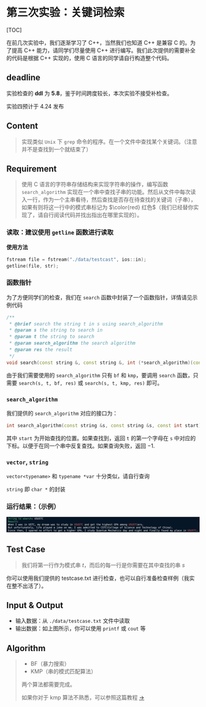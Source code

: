# 第三次实验：关键词检索

[TOC]

在前几次实验中，我们逐渐学习了 C++，当然我们也知道 C++ 是兼容 C 的。为了提高 C++ 能力，请同学们尽量使用 C++ 进行编写。我们此次提供的需要补全的代码是根据 C++ 实现的，使用 C 语言的同学请自行构造整个代码。

## deadline

实验检查的 **ddl** 为 **5.8**，鉴于时间跨度较长，本次实验不接受补检查。

实验四预计于 4.24 发布

## Content

> 实现类似 `Unix` 下 `grep` 命令的程序。在一个文件中查找某个关键词。（注意并不是查找到一个就结束了）

## Requirement

> 使用 C 语言的字符串存储结构来实现字符串的操作，编写函数 `search_algorithm` 实现在一个串中查找子串的功能。然后从文件中每次读入一行，作为一个主串看待，然后查找是否存在待查找的关键词（子串），如果有则将这一行中的模式串标记为 $\color{red} 红色$（我们已经替你实现了，请自行阅读代码并找出指出在哪里实现的）。

### 读取：建议使用 `getline` 函数进行读取

**使用方法**

```c++
fstream file = fstream("./data/testcast", ios::in);
getline(file, str);
```

### 函数指针

为了方便同学们的检查，我们在 `search` 函数中封装了一个函数指针，详情请见示例代码

```c++
/**
 * @brief search the string t in s using search_algorithm
 * @param s the string to search in
 * @param t the string to search
 * @param search_algorithm the search algorithm
 * @param res the result
 */
void search(const string &, const string &, int (*search_algorithm)(const string &, const string &, const int), vector<string> &);
```

由于我们需要使用的 `search_algorithm` 只有 `bf` 和 `kmp`，要调用 `search` 函数，只需要 `search(s, t, bf, res)` 或 `search(s, t, kmp, res)` 即可。

### `search_algorithm`

我们提供的 `search_algorithm` 对应的接口为：

```c++
int search_algorithm(const string &s, const string &s, const int start);
```

其中 `start` 为开始查找的位置。如果查找到，返回 `t` 的第一个字母在 `s` 中对应的下标。以便于在同一个串中反复查找。如果查询失败，返回 $-1$​.

### `vector`, `string`

`vector<typename>` 和 `typename *var` 十分类似，请自行查询

`string` 即 `char *` 的封装

### 运行结果：（示例）

![](./fig1.png)

## Test Case

> 我们将第一行作为模式串 $t$，而后的每一行是你需要在其中查找的串 $s$

你可以使用我们提供的 testcase.txt 进行检查，也可以自行准备检查样例（我实在整不出活了）。

## Input & Output

- 输入数据：从 `./data/testcase.txt` 文件中读取
- 输出数据：如上图所示，你可以使用 `printf` 或 `cout` 等

## Algorithm

> - BF（暴力搜索）
> - KMP（串的模式匹配算法）
>
> 两个算法都需要完成。
>
> 如果你对于 kmp 算法不熟悉，可以参照这篇教程  [$\to$](http://home.ustc.edu.cn/~zqr01zqr/CS/Algorithm/kmp.html)
